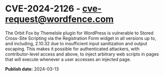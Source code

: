 # CVE-2024-2126 - cve-request@wordfence.com

The Orbit Fox by ThemeIsle plugin for WordPress is vulnerable to Stored Cross-Site Scripting via the Registration Form widget in all versions up to, and including, 2.10.32 due to insufficient input sanitization and output escaping. This makes it possible for authenticated attackers, with contributor-level access and above, to inject arbitrary web scripts in pages that will execute whenever a user accesses an injected page.

**Publish date:** 2024-03-13
